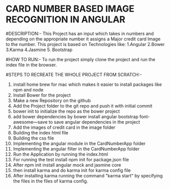 # CARD NUMBER BASED IMAGE RECOGNITION IN ANGULAR
#DESCRIPTION:-
This Project has an input which takes in numbers and depending on the appropriate number it assigns a Major credit card Image 
to the number.
This project is based on Technologies like:
1.Angular
2.Bower
3.Karma
4.Jasmine
5. Bootstrap

#HOW TO RUN:-
To run the project simply clone the project and run the index file in the browser.

#STEPS TO RECREATE THE WHOLE PROJECT FROM SCRATCH:-
1. install home brew for mac which makes it easier to install packages like npm and node 
2. Install Bower for the project
3. Make a new Repository on the github 
4. Add the Project folder to the git repo and push it with initial commit
5. bower init to initialize the repo as the bower project 
6. add bower dependencies by bower install angular bootstrap font-awesome—save to save angular dependencies in the project 
7.  Add the images of credit card in the image folder 
8. Building the index html file
9. Building the css file
10. Implementing the angular module in the CardNumberApp folder
11. Implementing the angular filter in the CardNumberApp folder
12. Run the Application by running the index.html
13.  For running the test install npm init for package.json file
14. After npm init install angular mock and jasmine core
15. then install karma and do karma init for karma config file
16. After installing karma running the command "karma start" by specifying the files in the files of karma config.
